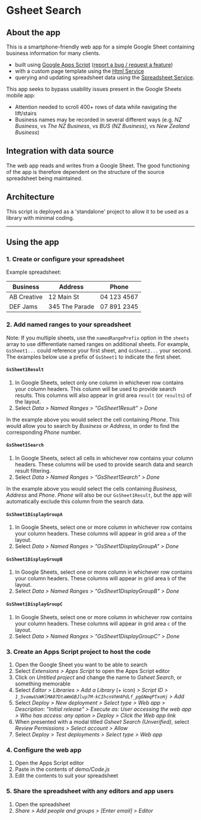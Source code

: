 # Gsheet Search

## About the app

This is a smartphone-friendly web app for a simple Google Sheet containing business information for many clients.

* built using [Google Apps Script](https://developers.google.com/apps-script/reference) ([report a bug / request a feature](https://developers.google.com/apps-script/support))
* with a custom page template using the [Html Service](https://developers.google.com/apps-script/guides/html)
* querying and updating spreadsheet data using the [Spreadsheet Service](https://developers.google.com/apps-script/reference/spreadsheet).

This app seeks to bypass usability issues present in the Google Sheets mobile app:

* Attention needed to scroll 400+ rows of data while navigating the lift/stairs
* Business names may be recorded in several different ways (e.g. *NZ Business*, vs *The NZ Business*, vs *BUS (NZ Business)*, vs *New Zealand Business*)

## Integration with data source

The web app reads and writes from a Google Sheet. The good functioning of the app is therefore dependent on the structure of the source spreadsheet being maintained.

## Architecture

This script is deployed as a 'standalone' project to allow it to be used as a library with minimal coding.

---

## Using the app

### 1. Create or configure your spreadsheet

Example spreadsheet:

| Business    | Address        | Phone       |
|-------------|----------------|-------------|
| AB Creative | 12 Main St     | 04 123 4567 |
| DEF Jams    | 345 The Parade | 07 891 2345 |

### 2. Add named ranges to your spreadsheet

Note: If you multiple sheets, use the `namedRangePrefix` option in the `sheets` array to use differentiate named ranges on additional sheets. For example, `GsSheet1...` could reference your first sheet, and `GsSheet2...` your second. The examples below use a prefix of `GsSheet1` to indicate the first sheet.

#### `GsSheet1Result`

1. In Google Sheets, select only one column in whichever row contains your column headers. This column will be used to provide search results. This columns will also appear in grid area `result` (or `results`) of the layout.
2. Select *Data > Named Ranges > "GsSheet1Result" > Done*

In the example above you would select the cell containing *Phone*. This would allow you to search by *Business* or *Address*, in order to find the corresponding *Phone* number.

#### `GsSheet1Search`

1. In Google Sheets, select all cells in whichever row contains your column headers. These columns will be used to provide search data and search result filtering.
2. Select *Data > Named Ranges > "GsSheet1Search" > Done*

In the example above you would select the cells containing *Business*, *Address* and *Phone*. *Phone* will also be our `GsSheet1Result`, but the app will automatically exclude this column from the search data.

#### `GsSheet1DisplayGroupA`

1. In Google Sheets, select one or more column in whichever row contains your column headers. These columns will appear in grid area `a` of the layout.
2. Select *Data > Named Ranges > "GsSheet1DisplayGroupA" > Done*

#### `GsSheet1DisplayGroupB`

1. In Google Sheets, select one or more column in whichever row contains your column headers. These columns will appear in grid area `b` of the layout.
2. Select *Data > Named Ranges > "GsSheet1DisplayGroupB" > Done*

#### `GsSheet1DisplayGroupC`

1. In Google Sheets, select one or more column in whichever row contains your column headers. These columns will appear in grid area `c` of the layout.
2. Select *Data > Named Ranges > "GsSheet1DisplayGroupC" > Done*

### 3. Create an Apps Script project to host the code

1. Open the Google Sheet you want to be able to search
2. Select *Extensions > Apps Script* to open the Apps Script editor
3. Click on *Untitled project* and change the name to *Gsheet Search*, or something memorable
4. Select *Editor > Libraries > Add a Library* (+ icon) *> Script ID > `1_5vomwUsWKlMA07DtaWmGBJlup7M-kCIhcnVhH4PdLf_pgGNmqPTxoHj` > Add*
5. Select *Deploy > New deployment > Select type > Web app > Description: "Initial release" > Execute as: User accessing the web app > Who has access: any option > Deploy > Click the Web app link*
6. When presented with a modal titled *Gsheet Search (Unverified)*, select *Review Permissions > Select account > Allow*
7. Select *Deploy > Test deployments > Select type > Web app*

### 4. Configure the web app

1. Open the Apps Script editor
2. Paste in the contents of *demo/Code.js*
3. Edit the contents to suit your spreadsheet

### 5. Share the spreadsheet with any editors and app users

1. Open the spreadsheet
2. *Share > Add people and groups > [Enter email] > Editor*
